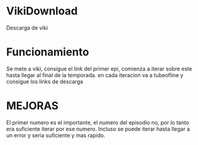 # VikiDownload
 Descarga de viki
# Funcionamiento

Se mete a viki, consigue el link del primer epi, comienza a iterar sobre este hasta llegar al final de la temporada. en cada iteracion va a tubeofline y consigue los links de descarga

# MEJORAS

El primer numero es el importante, el numero del episodio no, por lo tanto era suficiente iterar por ese numero.
Incluso se puede iterar hasta llegar a un error y seria suficiente y mas rapido.
